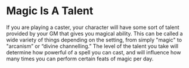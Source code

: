 # Magic Is A Talent

If you are playing a caster, your character will have some sort of talent provided by your GM that gives you magical ability. This can be called a wide variety of things depending on the setting, from simply "magic" to "arcanism” or “divine channelling.” The level of the talent you take will determine how powerful of a spell you can cast, and will influence how many times you can perform certain feats of magic per day.
